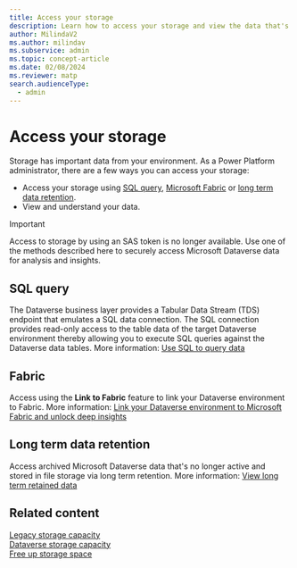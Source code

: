 ```yaml
---
title: Access your storage
description: Learn how to access your storage and view the data that's in your storage. 
author: MilindaV2
ms.author: milindav
ms.subservice: admin
ms.topic: concept-article 
ms.date: 02/08/2024
ms.reviewer: matp
search.audienceType: 
  - admin
---
```

# Access your storage

Storage has important data from your environment. As a Power Platform administrator, there are a few ways you can access your storage:

- Access your storage using [SQL query](#sql-query), [Microsoft Fabric](#fabric) or [long term data retention](#long-term-data-retention).
- View and understand your data.

> [!IMPORTANT]
> Access to storage by using an SAS token is no longer available. Use one of the methods described here to securely access Microsoft Dataverse data for analysis and insights.

## SQL query

The Dataverse business layer provides a Tabular Data Stream (TDS) endpoint that emulates a SQL data connection. The SQL connection provides read-only access to the table data of the target Dataverse environment thereby allowing you to execute SQL queries against the Dataverse data tables. More information: [Use SQL to query data](/power-apps/developer/data-platform/dataverse-sql-query)

## Fabric

Access using the **Link to Fabric** feature to link your Dataverse environment to Fabric. More information: [Link your Dataverse environment to Microsoft Fabric and unlock deep insights](/power-apps/maker/data-platform/azure-synapse-link-view-in-fabric)

## Long term data retention

Access archived Microsoft Dataverse data that's no longer active and stored in file storage via long term retention. More information: [View long term retained data](/power-apps/maker/data-platform/data-retention-view)

## Related content

[Legacy storage capacity](legacy-capacity-storage.md) <br />
[Dataverse storage capacity](capacity-storage.md) <br />
[Free up storage space](free-storage-space.md) <br />
